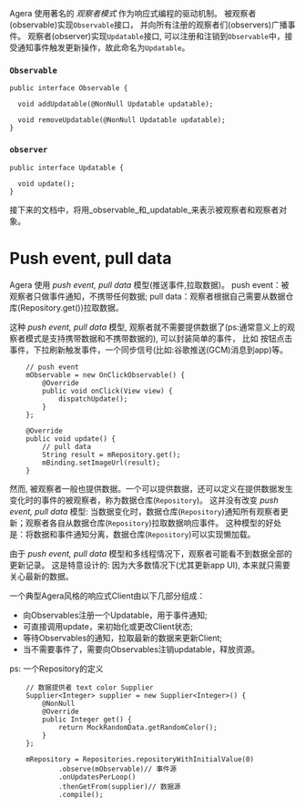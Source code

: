 Agera 使用著名的 _观察者模式_ 作为响应式编程的驱动机制。
被观察者(observable)实现`Observable`接口， 并向所有注册的观察者们(observers)广播事件。
观察者(observer)实现`Updatable`接口, 可以注册和注销到`Observable`中，接受通知事件触发更新操作，故此命名为`Updatable`。

### `Observable`
```
public interface Observable {

  void addUpdatable(@NonNull Updatable updatable);

  void removeUpdatable(@NonNull Updatable updatable);
}
```
### `observer`  
```
public interface Updatable {

  void update();
}
```

接下来的文档中，将用_observable_和_updatable_来表示被观察者和观察者对象。

# Push event, pull data

Agera 使用 _push event, pull data_ 模型(推送事件,拉取数据)。
push event：被观察者只做事件通知，不携带任何数据;
pull data：观察者根据自己需要从数据仓库(Repository.get())拉取数据。

这种 _push event, pull data_ 模型, 观察者就不需要提供数据了(ps:通常意义上的观察者模式是支持携带数据和不携带数据的), 可以封装简单的事件，
比如 按钮点击事件，下拉刷新触发事件，一个同步信号(比如:谷歌推送(GCM)消息到app)等。  
```
    // push event
    mObservable = new OnClickObservable() {
        @Override
        public void onClick(View view) {
            dispatchUpdate();
        }
    };

    @Override
    public void update() {
    	// pull data
        String result = mRepository.get();
        mBinding.setImageUrl(result);
    }
```

然而, 被观察者一般也提供数据。一个可以提供数据，还可以定义在提供数据发生变化时的事件的被观察者，称为数据仓库(`Repository`)。
这并没有改变 _push event, pull data_ 模型: 当数据变化时，数据仓库(`Repository`)通知所有观察者更新；观察者各自从数据仓库(`Repository`)拉取数据响应事件。
这种模型的好处是：将数据和事件通知分离，数据仓库(`Repository`)可以实现懒加载。  

由于 _push event, pull data_ 模型和多线程情况下，观察者可能看不到数据全部的更新记录。
这是特意设计的: 因为大多数情况下(尤其更新app UI), 本来就只需要关心最新的数据。 

一个典型Agera风格的响应式Client由以下几部分组成：
* 向Observables注册一个Updatable，用于事件通知;
* 可直接调用update，来初始化或更改Client状态;
* 等待Observables的通知，拉取最新的数据来更新Client;
* 当不需要事件了，需要向Observables注销updatable，释放资源。

ps: 一个Repository的定义
```
    // 数据提供者 text color Supplier
    Supplier<Integer> supplier = new Supplier<Integer>() {
        @NonNull
        @Override
        public Integer get() {
            return MockRandomData.getRandomColor();
        }
    };
    
    mRepository = Repositories.repositoryWithInitialValue(0)
            .observe(mObservable)// 事件源
            .onUpdatesPerLoop()
            .thenGetFrom(supplier)// 数据源
            .compile();
```
